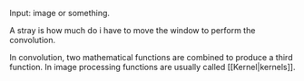  Input: image or something.

A stray is how much do i have to move the window to perform the convolution.

In convolution, two mathematical functions are combined to produce a third function.
In image processing functions are usually called [[Kernel|kernels]].